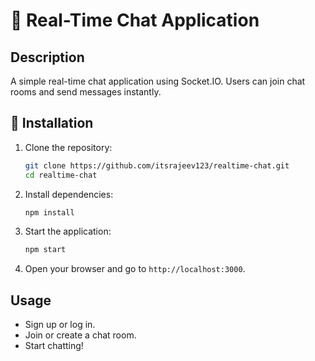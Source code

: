 # 📢 Real-Time Chat Application

## Description
A simple real-time chat application using Socket.IO. Users can join chat rooms and send messages instantly.

## 🚀 Installation
1. Clone the repository:
    ```bash
    git clone https://github.com/itsrajeev123/realtime-chat.git
    cd realtime-chat
    ```
2. Install dependencies:
    ```bash
    npm install
    ```
3. Start the application:
    ```bash
    npm start
    ```
4. Open your browser and go to `http://localhost:3000`.

## Usage
- Sign up or log in.
- Join or create a chat room.
- Start chatting!
